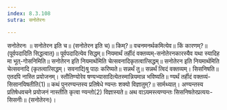 ```yaml
---
index: 8.3.108
sutra: सनोतेरनः

---
```

सनोतेरनः ॥ सनोतेरन इति च॥ (सनोतेरन इति च)॥ किम्?॥ वचनमनर्थकमित्येव॥ किं कारणम्?॥ (पूर्वपदादिति सिद्धत्वात्)॥ पूर्वपदादित्येव सिद्धम्॥ नियमार्थं तर्हीदं वक्तव्यम्-सनोतेरनकारस्यैव यथा स्यादिह मा भूत्-गोसनिमिति॥ सनोतेरन इति नियमार्थमिति चेत्सवनादिकृतत्वात्सिद्धम्॥ सनोतेरन इति नियमार्थमिति चेत्सवनादि (कृतत्वात्सिद्धम्। सवनादि)षु पाठः करिष्यते॥ सन्नर्थं तु॥ सन्नर्थं त्विदं वक्तव्यम्। सिसनिषति॥ एतदपि नास्ति प्रयोजनम्। स्तौतिण्योरेव षण्यभ्यासादित्येतस्मान्नियमान्न भविष्यति॥ ण्यर्थं तर्हीदं वक्तव्यं-सिसानयिषतीति(1)॥ कथं पुनरण्यन्तस्य प्रतिषेधे ण्यन्तः शक्यो विज्ञातुम्?॥ सार्मथ्यात्। अण्यन्तस्य प्रतिषेधवचने प्रयोजनं नास्तीति कृत्वा ण्यन्तो(2) विज्ञास्यते॥ अथ वाऽयमस्त्यण्यन्तः सिसनिषतेरप्रत्ययः-सिसनीः॥ (सनोतेरनः)।
